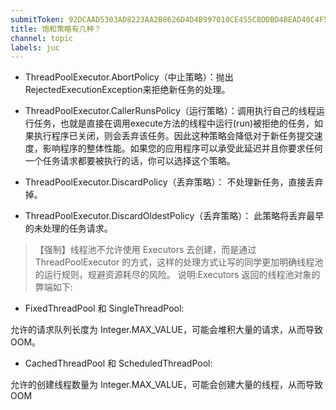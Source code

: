 ```yaml
---
submitToken: 92DCAAD5303AD8223AA2B8626D4D4B997010CE455C8DDBD4BEAD40C4F59D161C
title: 饱和策略有几种？
channel: topic
labels: juc
---
```



- ThreadPoolExecutor.AbortPolicy（中止策略）：抛出 RejectedExecutionException来拒绝新任务的处理。

- ThreadPoolExecutor.CallerRunsPolicy（运行策略）：调用执行自己的线程运行任务，也就是直接在调用execute方法的线程中运行(run)被拒绝的任务，如果执行程序已关闭，则会丢弃该任务。因此这种策略会降低对于新任务提交速度，影响程序的整体性能。如果您的应用程序可以承受此延迟并且你要求任何一个任务请求都要被执行的话，你可以选择这个策略。

- ThreadPoolExecutor.DiscardPolicy（丢弃策略）： 不处理新任务，直接丢弃掉。

- ThreadPoolExecutor.DiscardOldestPolicy（丢弃策略）： 此策略将丢弃最早的未处理的任务请求。

> 【强制】线程池不允许使用 Executors 去创建，而是通过 ThreadPoolExecutor 的方式，这样的处理方式让写的同学更加明确线程池的运行规则，规避资源耗尽的风险。 说明:Executors 返回的线程池对象的弊端如下:

- FixedThreadPool 和 SingleThreadPool:

允许的请求队列长度为 Integer.MAX_VALUE，可能会堆积大量的请求，从而导致 OOM。

- CachedThreadPool 和 ScheduledThreadPool:

允许的创建线程数量为 Integer.MAX_VALUE，可能会创建大量的线程，从而导致 OOM
